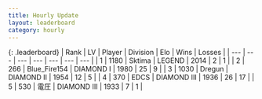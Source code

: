 ```yaml
---
title: Hourly Update
layout: leaderboard
category: hourly
---
```


{: .leaderboard}
| Rank | LV | Player | Division | Elo | Wins | Losses |
| --- | --- | --- | --- | --- | --- | --- |
| <span data-change="0">1</span> | 1180 | <span title="ID: 353063">Sktima</span> | LEGEND | <span data-change="0">2014</span> | <span data-change="0">2</span> | <span data-change="0">1</span> |
| <span data-change="1">2</span> | 266 | <span title="ID: 229312">Blue_Fire154</span> | DIAMOND I | <span data-change="29">1980</span> | <span data-change="4">25</span> | <span data-change="1">9</span> |
| <span data-change="-1">3</span> | 1030 | <span title="ID: 337810">Dregun</span> | DIAMOND II | <span data-change="0">1954</span> | <span data-change="0">12</span> | <span data-change="0">5</span> |
| <span data-change="0">4</span> | 370 | <span title="ID: 224611">EDCS</span> | DIAMOND III | <span data-change="0">1936</span> | <span data-change="0">26</span> | <span data-change="0">17</span> |
| <span data-change="0">5</span> | 530 | <span title="ID: 407707">電圧</span> | DIAMOND III | <span data-change="0">1933</span> | <span data-change="0">7</span> | <span data-change="0">1</span> |